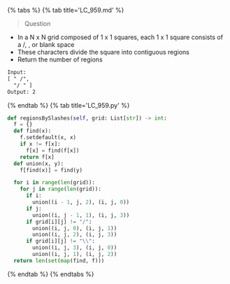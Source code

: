 {% tabs %}
{% tab title='LC_959.md' %}

> Question

* In a N x N grid composed of 1 x 1 squares, each 1 x 1 square consists of a /, \, or blank space
* These characters divide the square into contiguous regions
* Return the number of regions

```txt
Input:
[ " /",
  "/ " ]
Output: 2
```

{% endtab %}
{% tab title='LC_959.py' %}

```py
def regionsBySlashes(self, grid: List[str]) -> int:
  f = {}
  def find(x):
    f.setdefault(x, x)
    if x != f[x]:
      f[x] = find(f[x])
    return f[x]
  def union(x, y):
    f[find(x)] = find(y)

  for i in range(len(grid)):
    for j in range(len(grid)):
      if i:
        union((i - 1, j, 2), (i, j, 0))
      if j:
        union((i, j - 1, 1), (i, j, 3))
      if grid[i][j] != "/":
        union((i, j, 0), (i, j, 1))
        union((i, j, 2), (i, j, 3))
      if grid[i][j] != "\\":
        union((i, j, 3), (i, j, 0))
        union((i, j, 1), (i, j, 2))
  return len(set(map(find, f)))
```

{% endtab %}
{% endtabs %}
